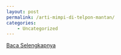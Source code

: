 ```yaml
---
layout: post
permalink: /arti-mimpi-di-telpon-mantan/
categories:
    - Uncategorized
---
```


[Baca Selengkapnya](/04)